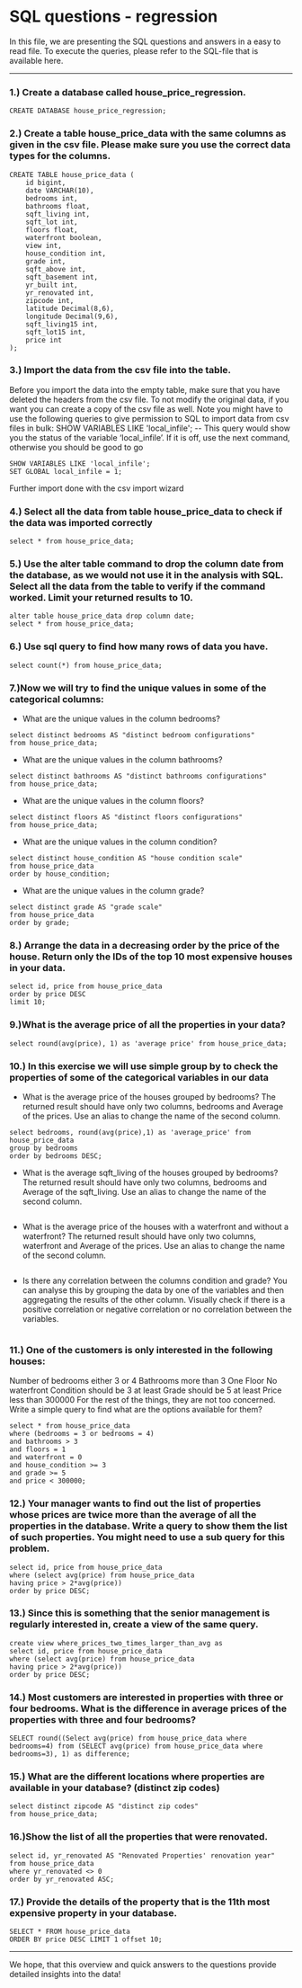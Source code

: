 # SQL questions - regression

In this file, we are presenting the SQL questions and answers in a easy to read file.
To execute the queries, please refer to the SQL-file that is available here.
***

### 1.) Create a database called house_price_regression.
```
CREATE DATABASE house_price_regression;
```

### 2.) Create a table house_price_data with the same columns as given in the csv file. Please make sure you use the correct data types for the columns.
```
CREATE TABLE house_price_data (
    id bigint,
    date VARCHAR(10),
    bedrooms int,
    bathrooms float,
    sqft_living	int,
    sqft_lot int,
	floors float,
    waterfront boolean,
    view int,
    house_condition int,
    grade int,	
    sqft_above int,	
	sqft_basement int,	
    yr_built int,	
    yr_renovated int,	
    zipcode	int,
    latitude Decimal(8,6),
    longitude Decimal(9,6),	
    sqft_living15 int,	
    sqft_lot15 int,
    price int
);
```



### 3.) Import the data from the csv file into the table. 
Before you import the data into the empty table, make sure that you have deleted the headers from the csv file. To not modify the original data, if you want you can create a copy of the csv file as well. Note you might have to use the following queries to give permission to SQL to import data from csv files in bulk:
SHOW VARIABLES LIKE 'local_infile'; -- This query would show you the status of the variable ‘local_infile’. If it is off, use the next command, otherwise you should be good to go

```
SHOW VARIABLES LIKE 'local_infile'; 
SET GLOBAL local_infile = 1;
```
Further import done with the csv import wizard

### 4.) Select all the data from table house_price_data to check if the data was imported correctly

```
select * from house_price_data;
```

### 5.) Use the alter table command to drop the column date from the database, as we would not use it in the analysis with SQL. Select all the data from the table to verify if the command worked. Limit your returned results to 10.

```
alter table house_price_data drop column date;
select * from house_price_data;
```

### 6.) Use sql query to find how many rows of data you have.
```
select count(*) from house_price_data;
```

### 7.)Now we will try to find the unique values in some of the categorical columns:

- What are the unique values in the column bedrooms?
```
select distinct bedrooms AS "distinct bedroom configurations" 
from house_price_data;
```

- What are the unique values in the column bathrooms?
```
select distinct bathrooms AS "distinct bathrooms configurations" 
from house_price_data;
```

- What are the unique values in the column floors?
```
select distinct floors AS "distinct floors configurations" 
from house_price_data;
```

- What are the unique values in the column condition?
```
select distinct house_condition AS "house condition scale" 
from house_price_data
order by house_condition;
```

- What are the unique values in the column grade?
```
select distinct grade AS "grade scale" 
from house_price_data
order by grade;
```
   
### 8.) Arrange the data in a decreasing order by the price of the house. Return only the IDs of the top 10 most expensive houses in your data.
```
select id, price from house_price_data
order by price DESC
limit 10;
```

### 9.)What is the average price of all the properties in your data?
```
select round(avg(price), 1) as 'average price' from house_price_data;
```

### 10.) In this exercise we will use simple group by to check the properties of some of the categorical variables in our data

- What is the average price of the houses grouped by bedrooms? The returned result should have only two columns, bedrooms and Average of the prices. Use an alias to change the name of the second column.
```
select bedrooms, round(avg(price),1) as 'average_price' from house_price_data
group by bedrooms
order by bedrooms DESC;
```

- What is the average sqft_living of the houses grouped by bedrooms? The returned result should have only two columns, bedrooms and Average of the sqft_living. Use an alias to change the name of the second column.
```

```

- What is the average price of the houses with a waterfront and without a waterfront? The returned result should have only two columns, waterfront and Average of the prices. Use an alias to change the name of the second column.
```

```

- Is there any correlation between the columns condition and grade? You can analyse this by grouping the data by one of the variables and then aggregating the results of the other column. Visually check if there is a positive correlation or negative correlation or no correlation between the variables.
```

```

### 11.) One of the customers is only interested in the following houses:

Number of bedrooms either 3 or 4
Bathrooms more than 3
One Floor
No waterfront
Condition should be 3 at least
Grade should be 5 at least
Price less than 300000
For the rest of the things, they are not too concerned. Write a simple query to find what are the options available for them?
```
select * from house_price_data
where (bedrooms = 3 or bedrooms = 4)
and bathrooms > 3
and floors = 1
and waterfront = 0
and house_condition >= 3
and grade >= 5 
and price < 300000;
```

### 12.) Your manager wants to find out the list of properties whose prices are twice more than the average of all the properties in the database. Write a query to show them the list of such properties. You might need to use a sub query for this problem.
```
select id, price from house_price_data
where (select avg(price) from house_price_data
having price > 2*avg(price))
order by price DESC;
```

### 13.) Since this is something that the senior management is regularly interested in, create a view of the same query.
```
create view where_prices_two_times_larger_than_avg as
select id, price from house_price_data
where (select avg(price) from house_price_data
having price > 2*avg(price))
order by price DESC;
```

### 14.) Most customers are interested in properties with three or four bedrooms. What is the difference in average prices of the properties with three and four bedrooms?
```
SELECT round((Select avg(price) from house_price_data where bedrooms=4) from (SELECT avg(price) from house_price_data where bedrooms=3), 1) as difference;

```

### 15.) What are the different locations where properties are available in your database? (distinct zip codes)
```
select distinct zipcode AS "distinct zip codes" 
from house_price_data;
```

### 16.)Show the list of all the properties that were renovated.
```
select id, yr_renovated AS "Renovated Properties' renovation year" 
from house_price_data
where yr_renovated <> 0
order by yr_renovated ASC;
```

### 17.) Provide the details of the property that is the 11th most expensive property in your database.
```
SELECT * FROM house_price_data
ORDER BY price DESC LIMIT 1 offset 10;
```


***

We hope, that this overview and quick answers to the questions provide detailed insights into the data!


